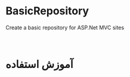 # BasicRepository
Create a basic repository for ASP.Net MVC sites
<br />
<br />
<br />
<h1>آموزش استفاده</h1>
